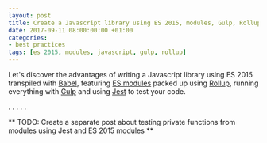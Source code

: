 ```yaml
---
layout: post
title: Create a Javascript library using ES 2015, modules, Gulp, Rollup and Jest
date: 2017-09-11 08:00:00:00 +01:00
categories:
- best practices
tags: [es 2015, modules, javascript, gulp, rollup]
---
```


Let's discover the advantages of writing a Javascript library using ES 2015 transpiled with [Babel](https://babeljs.io/), featuring [ES modules](https://developer.mozilla.org/en-US/docs/Web/JavaScript/Reference/Statements/import) packed up using [Rollup](https://rollupjs.org/), running everything with [Gulp](gulp.js) and using [Jest](https://facebook.github.io/jest/) to test your code.

.
.
.
.
.

** TODO: Create a separate post about testing private functions from modules using Jest and ES 2015 modules **

